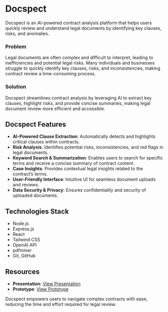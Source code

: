# Docspect
Docspect is an AI-powered contract analysis platform that helps users quickly review and understand legal documents by identifying key clauses, risks, and anomalies.

### Problem
Legal documents are often complex and difficult to interpret, leading to inefficiencies and potential legal risks. Many individuals and businesses struggle to quickly identify key clauses, risks, and inconsistencies, making contract review a time-consuming process.

### Solution
Docspect streamlines contract analysis by leveraging AI to extract key clauses, highlight risks, and provide concise summaries, making legal document review more efficient and accessible.

## Docspect Features
- **AI-Powered Clause Extraction**: Automatically detects and highlights critical clauses within contracts.
- **Risk Analysis**: Identifies potential risks, inconsistencies, and red flags in legal documents.
- **Keyword Search & Summarization**: Enables users to search for specific terms and receive a concise summary of contract content.
- **Case Insights**: Provides contextual legal insights related to the contract’s terms.
- **User-Friendly Interface**: Intuitive UI for seamless document uploads and reviews.
- **Data Security & Privacy**: Ensures confidentiality and security of uploaded documents.

## Technologies Stack
- Node.js
- Express.js
- React
- Tailwind CSS
- OpenAI API
- pdfminer
- Git, GitHub

## Resources
- **Presentation**: [View Presentation](https://docs.google.com/presentation/d/1TUqAsfeA1eUd9Pskq32ibZgPD6pXixMlOVwz5pt9aHs/edit#slide=id.p)
- **Prototype**: [View Prototype](https://www.figma.com/proto/apnH9V828nWSCeOGyCKtTq/Docspect-Prototype?node-id=1-4&p=f&t=f70eUyokoemXZolq-1&scaling=scale-down&content-scaling=fixed&page-id=0%3A1&starting-point-node-id=1%3A4)

Docspect empowers users to navigate complex contracts with ease, reducing the time and effort required for legal review.
